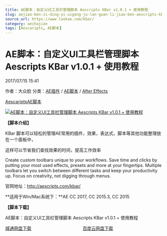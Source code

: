 ```yaml
---
title: AE脚本：自定义UI工具栏管理脚本 Aescripts KBar v1.0.1 + 使用教程
slug: aejiao-ben-zi-ding-yi-uigong-ju-lan-guan-li-jiao-ben-aescripts-kbar-v1-0-1-shi-yong-jiao-cheng
source_url: https://www.lookae.com/kbar/
category: aechajian
tags: [Aescaripts, AE脚本]
---
```

# AE脚本：自定义UI工具栏管理脚本 Aescripts KBar v1.0.1 + 使用教程

2017/07/15 15:41

作者：大众脸
分类：[AE插件](https://www.lookae.com/after-effects/aechajian/) / [AE脚本](https://www.lookae.com/after-effects/aescripts/) / [After Effects](https://www.lookae.com/after-effects/)

[Aescaripts](https://www.lookae.com/tag/aescaripts/)[AE脚本](https://www.lookae.com/tag/ae%e8%84%9a%e6%9c%ac/)

[![AE脚本：自定义UI工具栏管理脚本 Aescripts KBar v1.0.1 + 使用教程](https://www.lookae.com/wp-content/uploads/2017/07/KBar.jpg "AE脚本：自定义UI工具栏管理脚本 Aescripts KBar v1.0.1 + 使用教程-LookAE.com")](https://www.lookae.com/wp-content/uploads/2017/07/KBar.jpg)

**【脚本介绍】**

KBar 脚本可以轻松的管理AE常用的插件，效果，表达式，脚本等其他功能整理放在一个面板中，

这样可以节省我们查找效果的时间，提高工作效率

Create custom toolbars unique to your workflows. Save time and clicks by putting your most used effects, presets and more at your fingertips. Multiple toolbars let you switch between different tasks and keep your productivity up. Focus on creativity, not digging through menus.

官网地址：http://aescripts.com/kbar/

**适用于Win/Mac系统下：**AE CC 2017, CC 2015.3, CC 2015

**【脚本下载】**

AE脚本：自定义UI工具栏管理脚本 Aescripts KBar v1.0.1 + 使用教程

[城通网盘下载](https://www.pipipan.com/fs/680462-211885079)                                          [百度云网盘下载](https://pan.baidu.com/s/1bo3KwqV)
